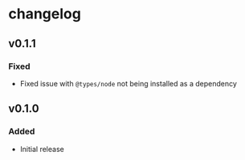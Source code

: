 # changelog

## v0.1.1

### Fixed

- Fixed issue with `@types/node` not being installed as a dependency


## v0.1.0

### Added

- Initial release

